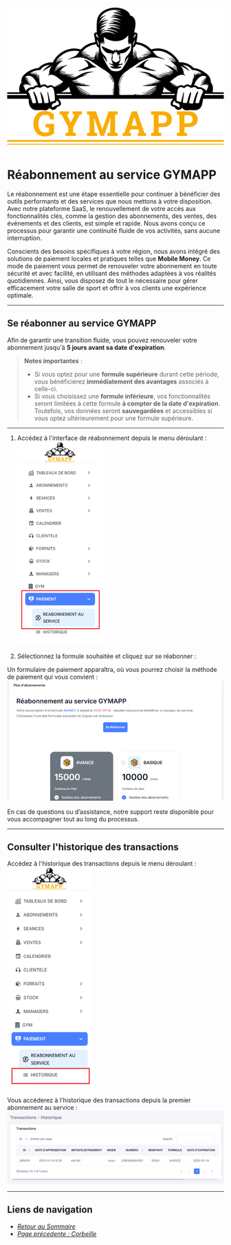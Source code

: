 ![GymApp Logo](/images/logo_md.png "GymApp Logo")  

# Réabonnement au service GYMAPP  

Le réabonnement est une étape essentielle pour continuer à bénéficier des outils performants et des services que nous mettons à votre disposition. Avec notre plateforme SaaS, le renouvellement de votre accès aux fonctionnalités clés, comme la gestion des abonnements, des ventes, des événements et des clients, est simple et rapide. Nous avons conçu ce processus pour garantir une continuité fluide de vos activités, sans aucune interruption.  

Conscients des besoins spécifiques à votre région, nous avons intégré des solutions de paiement locales et pratiques telles que **Mobile Money**. Ce mode de paiement vous permet de renouveler votre abonnement en toute sécurité et avec facilité, en utilisant des méthodes adaptées à vos réalités quotidiennes. Ainsi, vous disposez de tout le nécessaire pour gérer efficacement votre salle de sport et offrir à vos clients une expérience optimale.  

---

## Se réabonner au service GYMAPP  

Afin de garantir une transition fluide, vous pouvez renouveler votre abonnement jusqu'à **5 jours avant sa date d'expiration**.  

> **Notes importantes** :  
> - Si vous optez pour une **formule supérieure** durant cette période, vous bénéficierez **immédiatement des avantages** associés à celle-ci.  
> - Si vous choisissez une **formule inférieure**, vos fonctionnalités seront limitées à cette formule **à compter de la date d'expiration**. Toutefois, vos données seront **sauvegardées** et accessibles si vous optez ultérieurement pour une formule supérieure.  

---

1. Accédez à l'interface de réabonnement depuis le menu déroulant :  
    ![navbar payment](/images/screenshots/payment/nav_payment.png "navbar payment")  

2. Sélectionnez la formule souhaitée et cliquez sur se réabonner :

Un formulaire de paiement apparaîtra, où vous pourrez choisir la méthode de paiement qui vous convient :    
    ![pay btn](/images/screenshots/payment/pay.png "pay btn")  

En cas de questions ou d’assistance, notre support reste disponible pour vous accompagner tout au long du processus.

---

## Consulter l'historique des transactions

Accédez à l'historique des transactions depuis le menu déroulant :
    ![payment historic](/images/screenshots/payment/nav_pay_historic.png "payment historic")  

Vous accéderez à l'historique des transactions depuis la premier abonnement au service  :
    ![payment historic](/images/screenshots/payment/historic.png "payment historic")  

---
## **Liens de navigation**

- [_Retour au Sommaire_](table.md)  
- [_Page précedente : Corbeille_](trash.md)

